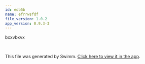 ```yaml
---
id: eob5b
name: efrrwsfdf
file_version: 1.0.2
app_version: 0.9.3-3
---
```


bcxvbxvx

<br/>

This file was generated by Swimm. [Click here to view it in the app](http://localhost:5004/repos/Z2l0aHViJTNBJTNBdGVzdHMlM0ElM0FtYW96U3dpbW0=/docs/eob5b).